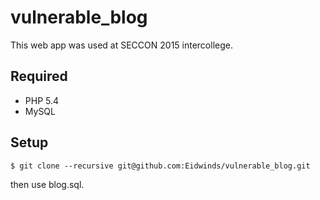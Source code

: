 # vulnerable_blog
This web app was used at SECCON 2015 intercollege.

## Required

- PHP 5.4
- MySQL

## Setup

``` shell
$ git clone --recursive git@github.com:Eidwinds/vulnerable_blog.git
```
then use blog.sql.
